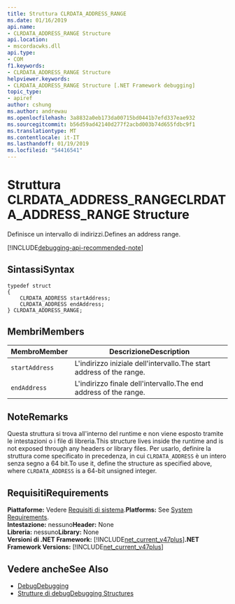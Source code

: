 ```yaml
---
title: Struttura CLRDATA_ADDRESS_RANGE
ms.date: 01/16/2019
api.name:
- CLRDATA_ADDRESS_RANGE Structure
api.location:
- mscordacwks.dll
api.type:
- COM
f1.keywords:
- CLRDATA_ADDRESS_RANGE Structure
helpviewer.keywords:
- CLRDATA_ADDRESS_RANGE Structure [.NET Framework debugging]
topic_type:
- apiref
author: cshung
ms.author: andrewau
ms.openlocfilehash: 3a8832a0eb173da00715bd0441b7efd337eae932
ms.sourcegitcommit: b56d59ad42140d277f2acbd003b74d655fdbc9f1
ms.translationtype: MT
ms.contentlocale: it-IT
ms.lasthandoff: 01/19/2019
ms.locfileid: "54416541"
---
```

# <a name="clrdataaddressrange-structure"></a><span data-ttu-id="4c574-102">Struttura CLRDATA_ADDRESS_RANGE</span><span class="sxs-lookup"><span data-stu-id="4c574-102">CLRDATA_ADDRESS_RANGE Structure</span></span>

<span data-ttu-id="4c574-103">Definisce un intervallo di indirizzi.</span><span class="sxs-lookup"><span data-stu-id="4c574-103">Defines an address range.</span></span>

[!INCLUDE[debugging-api-recommended-note](../../../../includes/debugging-api-recommended-note.md)]

## <a name="syntax"></a><span data-ttu-id="4c574-104">Sintassi</span><span class="sxs-lookup"><span data-stu-id="4c574-104">Syntax</span></span>

```
typedef struct
{
    CLRDATA_ADDRESS startAddress;
    CLRDATA_ADDRESS endAddress;
} CLRDATA_ADDRESS_RANGE;
```

## <a name="members"></a><span data-ttu-id="4c574-105">Membri</span><span class="sxs-lookup"><span data-stu-id="4c574-105">Members</span></span>

| <span data-ttu-id="4c574-106">Membro</span><span class="sxs-lookup"><span data-stu-id="4c574-106">Member</span></span>         | <span data-ttu-id="4c574-107">Descrizione</span><span class="sxs-lookup"><span data-stu-id="4c574-107">Description</span></span>                     |
| -------------- | ------------------------------- |
| `startAddress` | <span data-ttu-id="4c574-108">L'indirizzo iniziale dell'intervallo.</span><span class="sxs-lookup"><span data-stu-id="4c574-108">The start address of the range.</span></span> |
| `endAddress`   | <span data-ttu-id="4c574-109">L'indirizzo finale dell'intervallo.</span><span class="sxs-lookup"><span data-stu-id="4c574-109">The end address of the range.</span></span>   |

## <a name="remarks"></a><span data-ttu-id="4c574-110">Note</span><span class="sxs-lookup"><span data-stu-id="4c574-110">Remarks</span></span>

<span data-ttu-id="4c574-111">Questa struttura si trova all'interno del runtime e non viene esposto tramite le intestazioni o i file di libreria.</span><span class="sxs-lookup"><span data-stu-id="4c574-111">This structure lives inside the runtime and is not exposed through any headers or library files.</span></span> <span data-ttu-id="4c574-112">Per usarlo, definire la struttura come specificato in precedenza, in cui `CLRDATA_ADDRESS` è un intero senza segno a 64 bit.</span><span class="sxs-lookup"><span data-stu-id="4c574-112">To use it, define the structure as specified above, where `CLRDATA_ADDRESS` is a 64-bit unsigned integer.</span></span>

## <a name="requirements"></a><span data-ttu-id="4c574-113">Requisiti</span><span class="sxs-lookup"><span data-stu-id="4c574-113">Requirements</span></span>

<span data-ttu-id="4c574-114">**Piattaforme:** Vedere [Requisiti di sistema](../../../../docs/framework/get-started/system-requirements.md).</span><span class="sxs-lookup"><span data-stu-id="4c574-114">**Platforms:** See [System Requirements](../../../../docs/framework/get-started/system-requirements.md).</span></span>  
<span data-ttu-id="4c574-115">**Intestazione:** nessuno</span><span class="sxs-lookup"><span data-stu-id="4c574-115">**Header:** None</span></span>  
<span data-ttu-id="4c574-116">**Libreria:** nessuno</span><span class="sxs-lookup"><span data-stu-id="4c574-116">**Library:** None</span></span>  
<span data-ttu-id="4c574-117">**Versioni di .NET Framework:** [!INCLUDE[net_current_v47plus](../../../../includes/net-current-v47plus.md)]</span><span class="sxs-lookup"><span data-stu-id="4c574-117">**.NET Framework Versions:** [!INCLUDE[net_current_v47plus](../../../../includes/net-current-v47plus.md)]</span></span>  

## <a name="see-also"></a><span data-ttu-id="4c574-118">Vedere anche</span><span class="sxs-lookup"><span data-stu-id="4c574-118">See Also</span></span>

- [<span data-ttu-id="4c574-119">Debug</span><span class="sxs-lookup"><span data-stu-id="4c574-119">Debugging</span></span>](../../../../docs/framework/unmanaged-api/debugging/index.md)
- [<span data-ttu-id="4c574-120">Strutture di debug</span><span class="sxs-lookup"><span data-stu-id="4c574-120">Debugging Structures</span></span>](../../../../docs/framework/unmanaged-api/debugging/debugging-structures.md)
